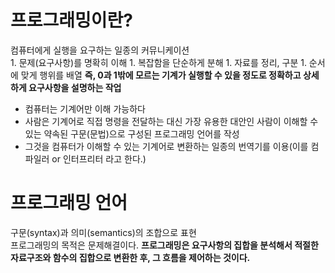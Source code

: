 # 프로그래밍이란?
컴퓨터에게 실행을 요구하는 일종의 커뮤니케이션  
    1. 문제(요구사항)를 명확히 이해
    1. 복잡함을 단순하게 분해
    1. 자료를 정리, 구분
    1. 순서에 맞게 행위를 배열
**즉, 0과 1밖에 모르는 기계가 실행할 수 있을 정도로 정확하고 상세하게 요구사항을 설명하는 작업**
  
- 컴퓨터는 기계어만 이해 가능하다
- 사람은 기계어로 직접 명령을 전달하는 대신 가장 유용한 대안인 사람이 이해할 수 있는 약속된 구문(문법)으로 구성된 프로그래밍 언어를 작성
- 그것을 컴퓨터가 이해할 수 있는 기계어로 변환하는 일종의 번역기를 이용(이를 컴파일러 or 인터프리터 라고 한다.)
  
# 프로그래밍 언어
구문(syntax)과 의미(semantics)의 조합으로 표현  
프로그래밍의 목적은 문제해결이다.
**프로그래밍은 요구사항의 집합을 분석해서 적절한 자료구조와 함수의 집합으로 변환한 후, 그 흐름을 제어하는 것이다.**



